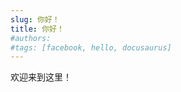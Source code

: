 ```yaml
---
slug: 你好！
title: 你好！
#authors: 
#tags: [facebook, hello, docusaurus]
---
```

欢迎来到这里！
<!-- truncate -->